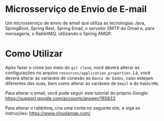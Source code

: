 # Microsserviço de Envio de E-mail
Um microsserviço de envio de email que utiliza as tecnologias Java, SpringBoot, Spring Rest, Spring Email, o servidor SMTP do Gmail e, para mensageria, o RabbitMQ, utilizando o Spring AMQP.

# Como Utilizar
Após fazer o clone por meio do `git clone`, você deverá alterar as configurações no arquivo `resources/application.properties`. Lá, você deverá alterar as variáveis de conexão ao `Banco de Dados`, caso estejam diferentes das suas, bem como alterar as variáveis de `Email` e do `RabbitMQ`.

Para alterar o email, você pode seguir este tutorial do próprio Google: https://support.google.com/accounts/answer/185833

Para alterar o rabbitmq, cria uma conta no seguinte site, e siga as instruções: https://www.cloudamqp.com/
